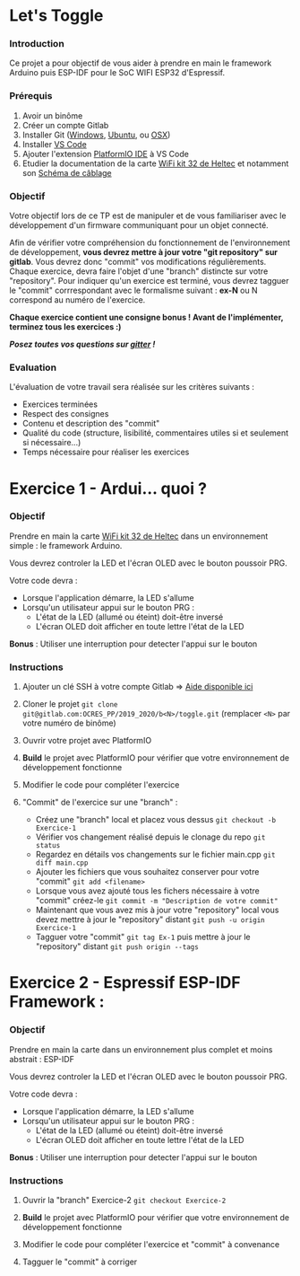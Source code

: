 # Let's Toggle

### Introduction
Ce projet a pour objectif de vous aider à prendre en main le framework Arduino puis ESP-IDF pour le SoC WIFI ESP32 d'Espressif.

### Prérequis
1. Avoir un binôme
2. Créer un compte Gitlab
3. Installer Git ([Windows](https://gitforwindows.org/), [Ubuntu](https://help.ubuntu.com/lts/serverguide/git.html), ou [OSX](https://git-scm.com/download/mac))
4. Installer [VS Code](https://code.visualstudio.com/)
5. Ajouter l'extension [PlatformIO IDE](https://platformio.org/) à VS Code
6. Etudier la documentation de la carte [WiFi kit 32 de Heltec](https://heltec.org/project/wifi-kit-32/) et notamment son [Schéma de câblage](https://github.com/Heltec-Aaron-Lee/WiFi_Kit_series/blob/master/SchematicDiagram/WIFI_Kit_32_Schematic_diagram.PDF)

### Objectif
Votre objectif lors de ce TP est de manipuler et de vous familiariser avec le développement d'un firmware communiquant pour un objet connecté.

Afin de vérifier votre compréhension du fonctionnement de l'environnement de développement, **vous devrez mettre à jour votre "git repository" sur gitlab**.
Vous devrez donc "commit" vos modifications régulièrements. Chaque exercice, devra faire l'objet d'une "branch" distincte sur votre "repository". Pour indiquer qu'un exercice est terminé, vous devrez tagguer le "commit" corrrespondant avec le formalisme suivant : **ex-N** ou N correspond au numéro de l'exercice.

**Chaque exercice contient une consigne bonus ! Avant de l'implémenter, terminez tous les exercices :)**

***Posez toutes vos questions sur [gitter](https://gitter.im/PP-ECE/community) !***

### Evaluation
L'évaluation de votre travail sera réalisée sur les critères suivants :
- Exercices terminées
- Respect des consignes
- Contenu et description des "commit"
- Qualité du code (structure, lisibilité, commentaires utiles si et seulement si nécessaire...)
- Temps nécessaire pour réaliser les exercices

# Exercice 1 - Ardui... quoi ?

### Objectif
Prendre en main la carte [WiFi kit 32 de Heltec](https://heltec.org/project/wifi-kit-32/) dans un environnement simple : le framework Arduino.

Vous devrez controler la LED et l'écran OLED avec le bouton poussoir PRG.

Votre code devra :
- Lorsque l'application démarre, la LED s'allume
- Lorsqu'un utilisateur appui sur le bouton PRG :
  - L'état de la LED (allumé ou éteint) doit-être inversé
  - L'écran OLED doit afficher en toute lettre l'état de la LED

**Bonus** : Utiliser une interruption pour detecter l'appui sur le bouton

### Instructions
1. Ajouter un clé SSH à votre compte Gitlab => [Aide disponible ici](https://gitlab.com/help/ssh/README#generating-a-new-ssh-key-pair)
   
2. Cloner le projet `git clone git@gitlab.com:OCRES_PP/2019_2020/b<N>/toggle.git` (remplacer `<N>` par votre numéro de binôme)
   
3. Ouvrir votre projet avec PlatformIO

4. **Build** le projet avec PlatformIO pour vérifier que votre environnement de développement fonctionne

5. Modifier le code pour compléter l'exercice
   
6. "Commit" de l'exercice sur une "branch" :
   - Créez une "branch" local et placez vous dessus `git checkout -b Exercice-1`
   - Vérifier vos changement réalisé depuis le clonage du repo `git status`
   - Regardez en détails vos changements sur le fichier main.cpp `git diff main.cpp`
   - Ajouter les fichiers que vous souhaitez conserver pour votre "commit" `git add <filename>`
   - Lorsque vous avez ajouté tous les fichers nécessaire à votre "commit" créez-le `git commit -m "Description de votre commit"`
   - Maintenant que vous avez mis à jour votre "repository" local vous devez mettre à jour le "repository" distant `git push -u origin Exercice-1`
   - Tagguer votre "commit" `git tag Ex-1` puis mettre à jour le "repository" distant `git push origin --tags`

# Exercice 2 - Espressif ESP-IDF Framework :

### Objectif
Prendre en main la carte dans un environnement plus complet et moins abstrait : ESP-IDF

Vous devrez controler la LED et l'écran OLED avec le bouton poussoir PRG.

Votre code devra :
- Lorsque l'application démarre, la LED s'allume
- Lorsqu'un utilisateur appui sur le bouton PRG :
  - L'état de la LED (allumé ou éteint) doit-être inversé
  - L'écran OLED doit afficher en toute lettre l'état de la LED
 
**Bonus** : Utiliser une interruption pour detecter l'appui sur le bouton

### Instructions
1. Ouvrir la "branch" Exercice-2 `git checkout Exercice-2`

2. **Build** le projet avec PlatformIO pour vérifier que votre environnement de développement fonctionne

3. Modifier le code pour compléter l'exercice et "commit" à convenance

4. Tagguer le "commit" à corriger
